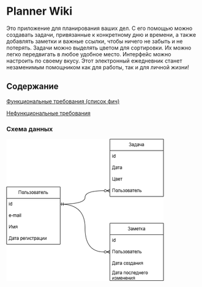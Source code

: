# Planner Wiki
Это приложение для планирования ваших дел. С его помощью можно создавать задачи, привязанные к конкретному дню и времени, а также добавлять заметки и важные ссылки, чтобы ничего не забыть и не потерять. Задачи можно выделять цветом для сортировки. Их можно легко передвигать в любое удобное место. Интерфейс можно настроить по своему вкусу. Этот электронный ежедневник станет незаменимым помощником как для работы, так и для личной жизни!

## Содержание
[Функциональные требования (список фич)](docs/features.md)

[Нефункциональные требования](docs/requirements.md)

### Схема данных
![Логическая схема данных](docs/Схема_данных.drawio.png)
